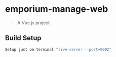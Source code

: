 # emporium-manage-web

> A Vue.js project

## Build Setup

``` bash
Setup just on terminal "live-server --port=9002" 
```

